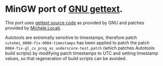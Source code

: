 # MinGW port of [GNU gettext][gettext-www].

This port uses [gettext source code][gettext-ftp] as provided by GNU and patches
provided by [Michele Locati].

Autotools are extremally sensitive to timestamps, therefore patch
`cutehmi_0000-fix-0004-timestamps` has been applied to patch the patch 
`0004-fix-gl_cv_prog_as_underscore-test.patch` (which patches Autotools build
scripts) by modifying patch timestamps to UTC and setting timestamp values, so
that regeneration of build scripts can be avoided.

[Michele Locati]: https://github.com/mlocati/gettext-iconv-windows
[gettext-ftp]: ftp://ftp.gnu.org/pub/gnu/gettext/
[gettext-www]: https://www.gnu.org/software/gettext/

